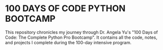 # 100 DAYS OF CODE PYTHON BOOTCAMP
This repository chronicles my journey through Dr. Angela Yu's "100 Days of Code: The Complete Python Pro Bootcamp". It contains all the code, notes, and projects I complete during the 100-day intensive program.
